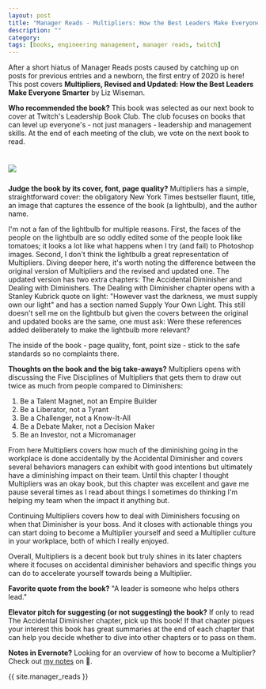 ```yaml
---
layout: post
title: "Manager Reads - Multipliers: How the Best Leaders Make Everyone Smarter"
description: ""
category: 
tags: [books, engineering management, manager reads, twitch]
---
```


After a short hiatus of Manager Reads posts caused by catching up on posts for previous entries and a newborn, the first entry of 2020 is here! This post covers **Multipliers, Revised and Updated: How the Best Leaders Make Everyone Smarter** by Liz Wiseman.

**Who recommended the book?** This book was selected as our next book to cover at Twitch's Leadership Book Club. The club focuses on books that can level up everyone's - not just managers - leadership and management skills. At the end of each meeting of the club, we vote on the next book to read.

<div>
    <img class="rounded-corners" style="max-width: 350px; border: 1px; margin-top: 24px;" src="{{ site.images2020 }}/02-04/multipliers.jpg"/>
    <p class="caption-text" style="line-height: 1.5em; margin-bottom: 24px;"><strong></strong></p>
</div>

**Judge the book by its cover, font, page quality?** Multipliers has a simple, straightforward cover: the obligatory New York Times bestseller flaunt, title, an image that captures the essence of the book (a lightbulb), and the author name.

I'm not a fan of the lightbulb for multiple reasons. First, the faces of the people on the lightbulb are so oddly edited some of the people look like tomatoes; it looks a lot like what happens when I try (and fail) to Photoshop images. Second, I don't think the lightbulb a great representation of Multipliers. Diving deeper here, it's worth noting the difference between the original version of Multipliers and the revised and updated one. The updated version has two extra chapters: The Accidental Diminisher and Dealing with Diminishers. The Dealing with Diminisher chapter opens with a Stanley Kubrick quote on light: "However vast the darkness, we must supply own our light" and has a section named Supply Your Own Light. This still doesn't sell me on the lightbulb but given the covers between the original and updated books are the same, one must ask: Were these references added deliberately to make the lightbulb more relevant?

The inside of the book - page quality, font, point size - stick to the safe standards so no complaints there. 

**Thoughts on the book and the big take-aways?** Multipliers opens with discussing the Five Disciplines of Multipliers that gets them to draw out twice as much from people compared to Diminishers:

1. Be a Talent Magnet, not an Empire Builder
1. Be a Liberator, not a Tyrant
1. Be a Challenger, not a Know-It-All
1. Be a Debate Maker, not a Decision Maker
1. Be an Investor, not a Micromanager

From here Multipliers covers how much of the diminishing going in the workplace is done accidentally by the Accidental Diminisher and covers several behaviors managers can exhibit with good intentions but ultimately have a diminishing impact on their team. Until this chapter I thought Multipliers was an okay book, but this chapter was excellent and gave me pause several times as I read about things I sometimes do thinking I'm helping my team when the impact it anything but.

Continuing Multipliers covers how to deal with Diminishers focusing on when that Diminisher is your boss. And it closes with actionable things you can start doing to become a Multiplier yourself and seed a Multiplier culture in your workplace, both of which I really enjoyed.

Overall, Multipliers is a decent book but truly shines in its later chapters where it focuses on accidental diminisher behaviors and specific things you can do to accelerate yourself towards being a Multiplier.

**Favorite quote from the book?** "A leader is someone who helps others lead."

**Elevator pitch for suggesting (or not suggesting) the book?** If only to read The Accidental Diminisher chapter, pick up this book! If that chapter piques your interest this book has great summaries at the end of each chapter that can help you decide whether to dive into other chapters or to pass on them.

**Notes in Evernote?** Looking for an overview of how to become a Multiplier? Check out [my notes][1] on 🐘.

{{ site.manager_reads }}

[1]: https://www.evernote.com/l/AORdUCvrM_9Au7kydqvnV_e9Wl55kj7z5CQ

